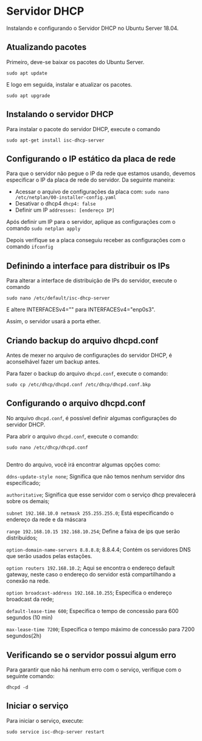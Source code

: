 # Servidor DHCP
Instalando e configurando o Servidor DHCP no Ubuntu Server 18.04. 


## Atualizando pacotes
Primeiro, deve-se baixar os pacotes do Ubuntu Server.

`sudo apt update`

E logo em seguida, instalar e atualizar os pacotes.

`sudo apt upgrade`


## Instalando o servidor DHCP
Para instalar o pacote do servidor DHCP, execute o comando

`sudo apt-get install isc-dhcp-server`


## Configurando o IP estático da placa de rede
Para que o servidor não pegue o IP da rede que estamos usando, devemos especificar o IP da placa de rede do servidor. Da seguinte maneira:

* Acessar o arquivo de configurações da placa com: `sudo nano /etc/netplan/00-installer-config.yaml`
* Desativar o dhcp4 `dhcp4: false`
* Definir um IP `addresses: [endereço IP]`

Após definir um IP para o servidor, aplique as configurações com o comando `sudo netplan apply`

Depois verifique se a placa conseguiu receber as configurações com o comando `ifconfig`


## Definindo a interface para distribuir os IPs
Para alterar a interface de distribuição de IPs do servidor, execute o comando

`sudo nano /etc/default/isc-dhcp-server`

E altere INTERFACESv4="" para INTERFACESv4="enp0s3".

Assim, o servidor usará a porta ether.


## Criando backup do arquivo dhcpd.conf
Antes de mexer no arquivo de configurações do servidor DHCP, é aconselhável fazer um backup antes.

Para fazer o backup do arquivo `dhcpd.conf`, execute o comando: 

`sudo cp /etc/dhcp/dhcpd.conf /etc/dhcp/dhcpd.conf.bkp`


## Configurando o arquivo dhcpd.conf
No arquivo `dhcpd.conf`, é possível definir algumas configurações do servidor DHCP.

Para abrir o arquivo `dhcpd.conf`, execute o comando: 

`sudo nano /etc/dhcp/dhcpd.conf`

##

Dentro do arquivo, você irá encontrar algumas opções como:

`ddns-update-style none`; Significa que não temos nenhum servidor dns especificado;

`authoritative`; Significa que esse servidor com o serviço dhcp prevalecerá sobre os demais;

`subnet 192.168.10.0 netmask 255.255.255.0`; Está especificando o endereço da rede e da máscara
    
`range 192.168.10.15 192.168.10.254`; Define a faixa de ips que serão distribuídos;
    
`option-domain-name-servers 8.8.8.8`; 8.8.4.4;  Contém os servidores DNS que serão usados pelas estações. 
    
`option routers 192.168.10.2`; Aqui se encontra o endereço default gateway, neste caso o endereço do servidor está compartilhando a conexão na rede.  
    
`option broadcast-address 192.168.10.255`; Especifica o endereço broadcast da rede;
    
`default-lease-time 600`; Especifica o tempo de concessão para 600 segundos (10 min)
    
`max-lease-time 7200`; Especifica o tempo máximo de concessão para 7200 segundos(2h)

## Verificando se o servidor possui algum erro
Para garantir que não há nenhum erro com o serviço, verifique com o seguinte comando: 

`dhcpd -d`

## Iniciar o serviço
Para iniciar o serviço, execute: 

`sudo service isc-dhcp-server restart`

##
